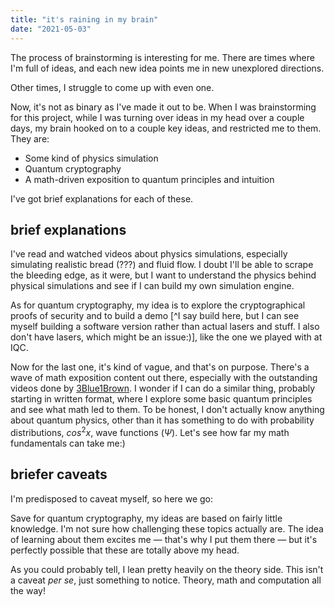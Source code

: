 ```yaml
---
title: "it's raining in my brain"
date: "2021-05-03"
---
```


The process of brainstorming is interesting for me. There are times where I'm full of ideas, and each new idea points me in new unexplored directions.

Other times, I struggle to come up with even one.

Now, it's not as binary as I've made it out to be. When I was brainstorming for this project, while I was turning over ideas in my head over a couple days, my brain hooked on to a couple key ideas, and restricted me to them. They are:

- Some kind of physics simulation
- Quantum cryptography
- A math-driven exposition to quantum principles and intuition

I've got brief explanations for each of these.

## brief explanations

I've read and watched videos about physics simulations, especially simulating realistic bread (???) and fluid flow. I doubt I'll be able to scrape the bleeding edge, as it were, but I want to understand the physics behind physical simulations and see if I can build my own simulation engine.

As for quantum cryptography, my idea is to explore the cryptographical proofs of security and to build a demo [^I say build here, but I can see myself building a software version rather than actual lasers and stuff. I also don't have lasers, which might be an issue:)], like the one we played with at IQC.

Now for the last one, it's kind of vague, and that's on purpose. There's a wave of math exposition content out there, especially with the outstanding videos done by [3Blue1Brown](https://www.youtube.com/channel/UCYO_jab_esuFRV4b17AJtAw). I wonder if I can do a similar thing, probably starting in written format, where I explore some basic quantum principles and see what math led to them. To be honest, I don't actually know anything about quantum physics, other than it has something to do with probability distributions, $cos^2 x$, wave functions ($\Psi$). Let's see how far my math fundamentals can take me:)

## briefer caveats

I'm predisposed to caveat myself, so here we go:

Save for quantum cryptography, my ideas are based on fairly little knowledge. I'm not sure how challenging these topics actually are. The idea of learning about them excites me &mdash; that's why I put them there &mdash; but it's perfectly possible that these are totally above my head.

As you could probably tell, I lean pretty heavily on the theory side. This isn't a caveat _per se_, just something to notice. Theory, math and computation all the way!
